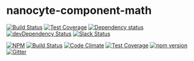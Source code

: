 # nanocyte-component-math

[![Build Status](https://travis-ci.org/octoblu/nanocyte-component-math.svg?branch=master)](https://travis-ci.org/octoblu/nanocyte-component-math)
[![Test Coverage](https://codecov.io/gh/octoblu/nanocyte-component-math/branch/master/graph/badge.svg)](https://codecov.io/gh/octoblu/nanocyte-component-math)
[![Dependency status](http://img.shields.io/david/octoblu/nanocyte-component-math.svg?style=flat)](https://david-dm.org/octoblu/nanocyte-component-math)
[![devDependency Status](http://img.shields.io/david/dev/octoblu/nanocyte-component-math.svg?style=flat)](https://david-dm.org/octoblu/nanocyte-component-math#info=devDependencies)
[![Slack Status](http://community-slack.octoblu.com/badge.svg)](http://community-slack.octoblu.com)

[![NPM](https://nodei.co/npm/nanocyte-component-math.svg?style=flat)](https://npmjs.org/package/nanocyte-component-math)
[![Build Status](https://travis-ci.org/octoblu/nanocyte-component-math.svg?branch=master)](https://travis-ci.org/octoblu/nanocyte-component-math)
[![Code Climate](https://codeclimate.com/github/octoblu/nanocyte-component-math/badges/gpa.svg)](https://codeclimate.com/github/octoblu/nanocyte-component-math)
[![Test Coverage](https://codeclimate.com/github/octoblu/nanocyte-component-math/badges/coverage.svg)](https://codeclimate.com/github/octoblu/nanocyte-component-math)
[![npm version](https://badge.fury.io/js/nanocyte-component-math.svg)](http://badge.fury.io/js/nanocyte-component-math)
[![Gitter](https://badges.gitter.im/octoblu/help.svg)](https://gitter.im/octoblu/help)

